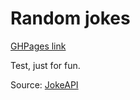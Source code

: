 # Random jokes

[GHPages link](https://nknrw.github.io/random-jokes/)

Test, just for fun.

Source: [JokeAPI](https://v2.jokeapi.dev/)
